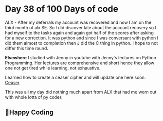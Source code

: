# Day 38 of 100 Days of code

ALX - After my deferrals my account was recovered and now I am on the third month of alx SE.
So I did discover late about the account recovery so I had myself to the tasks again and again got half of the scores after asking for a new correction. 
It was python and since I was conversant with python I did them almost to completion then J did the C thing in python.
I hope to not differ this time round.

**Elsewhere**
I studied with Jenny in youtube with Jenny's lectures on Python Programming.
Her lectures are comprehensive and short hence they allow one not get tired while learning, not exhaustive.

Learned how to create a ceaser cipher and will update one here soon.
[Ceaser](./ceaser.py)


This was all my day did nothing much apart from ALX that had me worn out with whole lotta of py codes

## 🦾Happy Coding